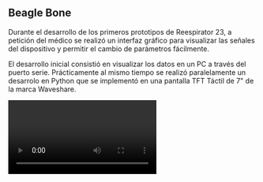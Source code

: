 ## Beagle Bone 
Durante el desarrollo de los primeros prototipos de Reespirator 23, a petición del médico se realizó un interfaz gráfico para visualizar las señales del dispositivo y permitir el cambio de parámetros fácilmente. 

El desarrollo inicial consistió en visualizar los datos en un PC a través del puerto serie. Prácticamente al mismo tiempo se realizó paralelamente un desarrolo en Python que se implementó en una pantalla TFT Táctil de 7" de la marca Waveshare.

![Vídeo de las pruebas con la pantalla TFT](https://gitlab.com/reespirator/reespirator2020/-/raw/master/src/human-machine-interfaces/BeagleBone%20HDMI/images/waveshare-beaglebone.mp4 "Vídeos de pruebas con la pantalla TFT")
